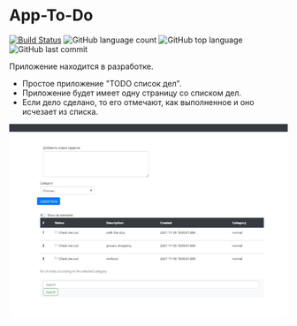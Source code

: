 # App-To-Do

[![Build Status](https://app.travis-ci.com/GrandEmetak/App-To-Do.svg?branch=main)](https://app.travis-ci.com/SlartiBartFast-art/job4j_todo)
![GitHub language count](https://img.shields.io/github/languages/count/SGrandEmetak/App-To-Do?logo=github)
![GitHub top language](https://img.shields.io/github/languages/top/GrandEmetak/App-To-Do?logo=java&logoColor=red)
![GitHub last commit](https://img.shields.io/github/last-commit/GrandEmetak/App-To-Do?logo=github)


Приложение находится в разработке.

- Простое приложение "TODO список дел".
- Приложение  будет имеет одну страницу со списком дел.
- Если дело сделано, то его отмечают, как выполненное и оно исчезает из списка.

![Image of Arch](https://github.com/GrandEmetak/App-To-Do/blob/main/image/Screenshot_3.jpg)
